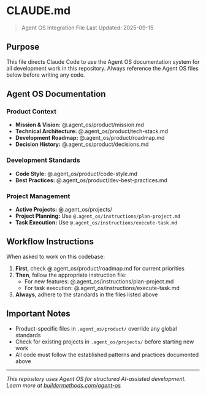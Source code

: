 # CLAUDE.md

> Agent OS Integration File
> Last Updated: 2025-09-15

## Purpose

This file directs Claude Code to use the Agent OS documentation system for all development work in this repository. Always reference the Agent OS files below before writing any code.

## Agent OS Documentation

### Product Context
- **Mission & Vision:** @.agent_os/product/mission.md
- **Technical Architecture:** @.agent_os/product/tech-stack.md
- **Development Roadmap:** @.agent_os/product/roadmap.md
- **Decision History:** @.agent_os/product/decisions.md

### Development Standards
- **Code Style:** @.agent_os/product/code-style.md
- **Best Practices:** @.agent_os/product/dev-best-practices.md

### Project Management
- **Active Projects:** @.agent_os/projects/
- **Project Planning:** Use `@.agent_os/instructions/plan-project.md`
- **Task Execution:** Use `@.agent_os/instructions/execute-task.md`

## Workflow Instructions

When asked to work on this codebase:

1. **First**, check @.agent_os/product/roadmap.md for current priorities
2. **Then**, follow the appropriate instruction file:
   - For new features: @.agent_os/instructions/plan-project.md
   - For task execution: @.agent_os/instructions/execute-task.md
3. **Always**, adhere to the standards in the files listed above

## Important Notes

- Product-specific files in `.agent_os/product/` override any global standards
- Check for existing projects in `.agent_os/projects/` before starting new work
- All code must follow the established patterns and practices documented above

---

*This repository uses Agent OS for structured AI-assisted development. Learn more at [buildermethods.com/agent-os](https://buildermethods.com/agent-os)*
